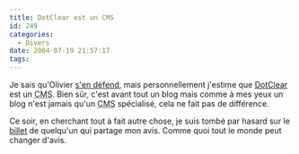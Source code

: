```yaml
---
title: DotClear est un CMS
id: 249
categories:
  - Divers
date: 2004-07-19 21:57:17
tags:
---
```


Je sais qu'Olivier [s'en défend](http://www.neokraft.net/blog/2004/05/08/499-dotclear-is-not-a-cms "Dotclear is not a CMS"), mais personnellement j'estime que [DotClear](http://www.dotclear.net/ "DotClear") est un <acronym title="Content Management System">CMS</acronym>. Bien sûr, c'est avant tout un blog mais comme à mes yeux un blog n'est jamais qu'un <acronym title="Content Management System">CMS</acronym> spécialisé, cela ne fait pas de différence.

Ce soir, en cherchant tout à fait autre chose, je suis tombé par hasard sur le [billet](http://www.neokraft.net/blog/2003/08/13/363-NouveauCms "Nouveau CMS") de quelqu'un qui partage mon avis. Comme quoi tout le monde peut changer d'avis.